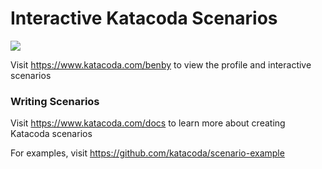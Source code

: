 # Interactive Katacoda Scenarios

[![](http://shields.katacoda.com/katacoda/benby/count.svg)](https://www.katacoda.com/benby "Get your profile on Katacoda.com")

Visit https://www.katacoda.com/benby to view the profile and interactive scenarios

### Writing Scenarios
Visit https://www.katacoda.com/docs to learn more about creating Katacoda scenarios

For examples, visit https://github.com/katacoda/scenario-example
